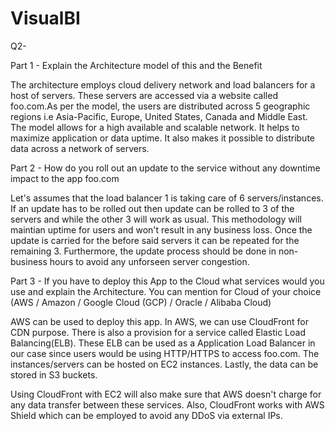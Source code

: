 # VisualBI

Q2- 

Part 1 - Explain the Architecture model of this and the Benefit

The architecture employs cloud delivery network and load balancers for a host of servers. These servers are accessed 
via a website called foo.com.As per the model, the users are distributed across 5 geographic regions i.e Asia-Pacific, 
Europe, United States, Canada and Middle East. The model allows for a high available and scalable network. It helps to 
maximize application or data uptime. It also makes it possible to distribute data across a network of servers.

Part 2 - How do you roll out an update to the service without any downtime impact to the app foo.com

Let's assumes that the load balancer 1 is taking care of 6 servers/instances. If an update has to be rolled out then update 
can be rolled to 3 of the servers and while the other 3 will work as usual. This methodology will maintian uptime for users 
and won't result in any business loss. Once the update is carried for the before said servers it can be repeated for the 
remaining 3. Furthermore, the update process should be done in non-business hours to avoid any unforseen server congestion.

Part 3 - If you have to deploy this App to the Cloud what services would you use and explain the Architecture. 
		 You can mention for Cloud of your choice (AWS / Amazon / Google Cloud (GCP) / Oracle / Alibaba Cloud)
		 
AWS can be used to deploy this app. In AWS, we can use CloudFront for CDN purpose. There is also a provision for a 
service called Elastic Load Balancing(ELB). These ELB can be used as a Application Load Balancer in our case since 
users would be using HTTP/HTTPS to access foo.com. The instances/servers can be hosted on EC2 instances. Lastly, the 
data can be stored in S3 buckets. 

Using CloudFront with EC2 will also make sure that AWS doesn't charge for any data transfer between these services. Also, 
CloudFront works with AWS Shield which can be employed to avoid any DDoS via external IPs.
